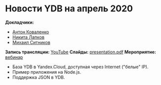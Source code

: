 # Новости YDB на апрель 2020

**Докладчики:**

* [Антон Коваленко](https://www.linkedin.com/in/kovalad)
* [Никита Лапков](https://www.linkedin.com/in/nikitalapkov)
* [Михаил Ситников](https://www.linkedin.com/in/mikhail-sitnikov-36545a175/details/experience/)

**Запись трансляции:** [YouTube](https://youtu.be/6LMH4Q4uGBU)
**Слайды:** [presentation.pdf](presentation.pdf)
**Мероприятие:** [вебинар](https://cloud.yandex.ru/events/110)

- База YDB в Yandex.Cloud, доступная через Internet ("белые" IP).
- Пример приложения на Node.js.
- Поддержка JSON в YDB.
